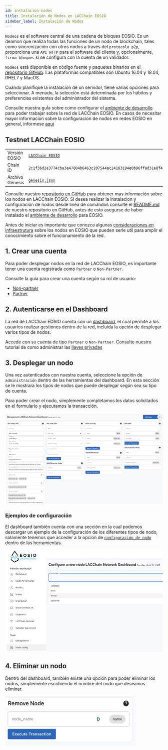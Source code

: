 ```yaml
---
id: instalacion-nodos
title: Instalación de Nodos en LACChain EOSIO
sidebar_label: Instalación de Nodos
---
```


`Nodeos` es el software central de una cadena de bloques EOSIO. Es un deamon que realiza todas las funciones de un nodo de blockchain, tales como sincronización con otros nodos a través del `protocolo p2p`, proporciona una `API HTTP` para el software del cliente y, opcionalmente, `firma bloques` si se configura con la cuenta de un validador.

`Nodeos` está disponible en código fuente y paquetes binarios en el [repositorio GitHub](https://github.com/EOSIO/eos/releases).  Las plataformas compatibles son Ubuntu 16.04 y 18.04, RHEL7 y MacOS. 

Cuando planifique la instalación de un servidor, tiene varias opciones para seleccionar. A menudo, la selección está determinada por los hábitos y preferencias existentes del administrador del sistema.

Consulte nuestra guÍa sobre como configurar el [ambiente de desarrollo](./ambiente-desarrollo) para poder trabajar sobre la red de LACChain EOSIO. En casos de necesitar mayor informacion sobre la configuracion de nodos en redes EOSIO en general, informese [aquí](https://guias.eoscostarica.io/docs/tutoriales/instalacion-de-nodos/)

## Testnet LACChain EOSIO 

<table>
<tr>
    <td>Versión EOSIO</td>
    <td>
        <a href="https://github.com/lacchain/eosio-network" target="_blank" rel="noopener noreferrer">
            <code>LACChain EOSIO</code>
        </a>
    </td>
</tr>
<tr>
    <td>Chain ID</td>
    <td><code>2c1f36d2e3774cba3e47804b6463c207544ac24183194e0b96ffad31e8f4acd5</code></td>
</tr>
<tr>
    <td>Archivo Génesis</td>
    <td>
      <a href="https://raw.githubusercontent.com/LatamLink/eosio-testnet/master/genesis.json" target="_blank" rel="noopener noreferrer"><code>genesis.json</code></a>
    </td>
</tr>
</table>

Consulte nuestro [repositorio en GitHub](https://github.com/lacchain/eosio-network) para obtener mas información sobre los nodos en LACChain EOSIO. Si desea realizar la instalacion y configuración de nodos desde linea de comandos consulte el [README.md](https://github.com/lacchain/eosio-network/blob/master/README.md) de nuestro repositorio en GitHub, antes de esto asegurse de haber instalado el [ambiente de desarrollo](./ambiente-desarrollo) para EOSIO.

Antes de iniciar es importante que conozca algunas [consideraciones en infraestrutura](./nodos-eosio) sobre los nodos en EOSIO que pueden serle util para amplir el conocimiento sobre el funcionamiento de la red.

## 1. Crear una cuenta

Para poder desplegar nodos en la red de LACChain EOSIO, es importante tener una cuenta registrada como `Partner` o `Non-Partner`. 
 
Consulte la guía para crear una cuenta según su rol de usuario: 

- [Non-partner](./crear-cuenta-entidad)
- [Partner](./crear-cuenta-entidad)


## 2. Autenticarse en el Dashboard

La red de LACChain EOSIO cuenta con un [dashboard](https://dashboard.latamlink.io/), el cual permite a los usuarios realizar gestiones dentro de la red, incluida la opción de desplegar varios tipos de nodos.  

Accede con su cuenta de tipo `Partner` o `Non-Partner`. Consulte nuestro tutorial de como administrar las [llaves privadas](./llaves-privadas#31-autenticadores-externos-wallets)


## 3. Desplegar un nodo 

Una vez autenticados con nuestra cuenta, seleccione la opción de `administración` dentro de las herramientas del dashboard. En esta sección se le mostrara los tipos de nodos que puede desplegar según sea su tipo de cuenta. 

Para poder crear el nodo, simplemente completamos los datos solicitados en el formulario y ejecutamos la transacción. 

![Sección de administración](/img/docs/dashboard_02.png)


### Ejemplos de configuración

El dashboard también cuenta con una sección en la cual podemos descargar un ejemplo de la configuración de los diferentes tipos de nodo, solamente tenemos que acceder a la opción de [`configuración de nodo`](https://dashboard.latamlink.io/node-config) dentro de las herramientas. 

![Sección de configuración](/img/docs/dashboard_01.png)

## 4. Eliminar un nodo 

Dentro del dashboard, también existe una opción para poder eliminar los nodos, simplemente escribiendo el nombre del nodo que deseamos eliminar. 

![Eliminación de nodos](/img/docs/dashboard_03.png)